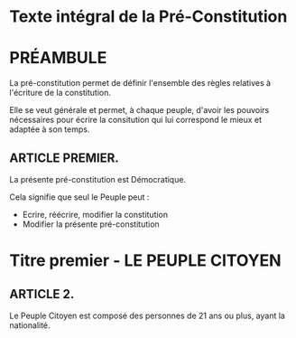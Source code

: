 # Texte intégral de la Pré-Constitution

# PRÉAMBULE

La pré-constitution permet de définir l'ensemble des règles relatives à l'écriture de la constitution.
  
Elle se veut générale et permet, à chaque peuple, d'avoir les pouvoirs nécessaires pour écrire la consitution qui lui correspond le mieux et adaptée à son temps.


## ARTICLE PREMIER.

La présente pré-constitution est Démocratique.

Cela signifie que seul le Peuple peut :
- Ecrire, réécrire, modifier la constitution
- Modifier la présente pré-constitution


# Titre premier - LE PEUPLE CITOYEN

## ARTICLE 2.

Le Peuple Citoyen est composé des personnes de 21 ans ou plus, ayant la nationalité.


